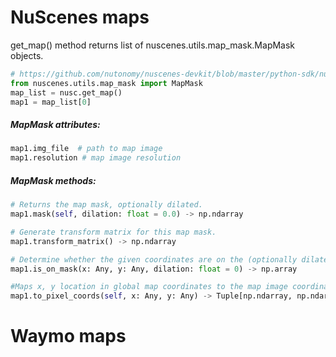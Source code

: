 # NuScenes maps
get_map() method returns list of nuscenes.utils.map_mask.MapMask objects.

```python
# https://github.com/nutonomy/nuscenes-devkit/blob/master/python-sdk/nuscenes/utils/map_mask.py
from nuscenes.utils.map_mask import MapMask
map_list = nusc.get_map()
map1 = map_list[0]
```

##### MapMask attributes:
```python
map1.img_file  # path to map image
map1.resolution # map image resolution
```


##### MapMask methods:
```python
# Returns the map mask, optionally dilated.
map1.mask(self, dilation: float = 0.0) -> np.ndarray

# Generate transform matrix for this map mask.
map1.transform_matrix() -> np.ndarray

# Determine whether the given coordinates are on the (optionally dilated) map mask.
map1.is_on_mask(x: Any, y: Any, dilation: float = 0) -> np.array

#Maps x, y location in global map coordinates to the map image coordinates.
map1.to_pixel_coords(self, x: Any, y: Any) -> Tuple[np.ndarray, np.ndarray]
```

# Waymo maps




